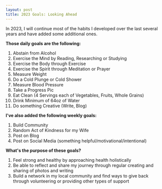 ```yaml
---
layout: post
title: 2023 Goals: Looking Ahead
---
```

In 2023, I will continue most of the habits I developed over the last several years and have added some additional ones.   

**Those daily goals are the following:**
1. Abstain from Alcohol
2. Exercise the Mind by Reading, Researching or Studying
3. Exercise the Body through Exercise
4. Exercise the Spirit through Meditation or Prayer
5. Measure Weight
6. Do a Cold Plunge or Cold Shower
7. Measure Blood Pressure
8. Take a Progress Pic
9. Eat Clean (4 Servings each of Vegetables, Fruits, Whole Grains)
10. Drink Minimum of 64oz of Water
11. Do something Creative (Write, Blog)

**I've also added the following weekly goals:**
1. Build Community
2. Random Act of Kindness for my Wife
3. Post on Blog
4. Post on Social Media (something helpful/motivational/intentional)

**What's the purpose of these goals?**
1. Feel strong and healthy by approaching health holistically
2. Be able to reflect and share my journey through regular creating and sharing of photos and writing
3. Build a network in my local community and find ways to give back through volunteering or providing other types of support
